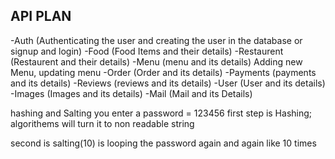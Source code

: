 ## API PLAN

-Auth (Authenticating the user and creating the user in the database or signup and login)
-Food (Food Items and their details)
-Restaurent (Restaurent and their details)
-Menu (menu and its details) Adding new Menu, updating menu
-Order (Order and its details)
-Payments (payments and its details)
-Reviews (reviews and its details)
-User (User and its details)
-Images (Images and its details)
-Mail (Mail and its Details)

hashing and Salting
you enter a password = 123456
first step is Hashing; algorithems will turn it to non readable string

second is salting(10) is looping the password again and again like 10 times